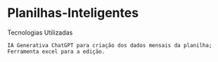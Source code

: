 # Planilhas-Inteligentes


Tecnologias Utilizadas 

    IA Generativa ChatGPT para criação dos dados mensais da planilha;
    Ferramenta excel para a edição.



